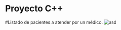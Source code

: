# Proyecto C++
#Listado de pacientes a atender por un médico.
![asd](https://github.com/Coffee4Dogs/cpp-project/assets/59121551/0bd355e3-4367-4734-8732-6af8b0b40149)

